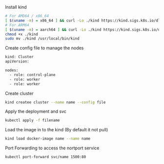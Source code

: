 Install kind

```bash
# For AMD64 / x86_64
[ $(uname -m) = x86_64 ] && curl -Lo ./kind https://kind.sigs.k8s.io/dl/v0.30.0/kind-linux-amd64
# For ARM64
[ $(uname -m) = aarch64 ] && curl -Lo ./kind https://kind.sigs.k8s.io/dl/v0.30.0/kind-linux-arm64
chmod +x ./kind
sudo mv ./kind /usr/local/bin/kind
```

Create config file to manage the nodes

```bash
kind: Cluster
apiVersion:

nodes:
  - role: control-plane
  - role: worker
  - role: worker
```

Create cluster

```bash
kind createe cluster --name name --config file
```

Apply the deployment and svc 

```bash
kubectl apply -f filename
```

Load the image in to the kind (By default it not pull)

```bash
kind load docker-image name --name name
```

Port Forwarding to access the nortport service

```bash
kubectl port-forward svc/name 1500:80